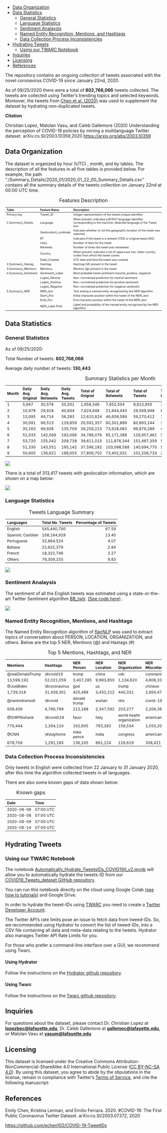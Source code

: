 -   [Data Organization](#data-organization)
-   [Data Statistics](#data-statistics)
    -   [General Statistics](#general-statistics)
    -   [Language Statistics](#language-statistics)
    -   [Sentiment Analaysis](#sentiment-analaysis)
    -   [Named Entity Recognition, Mentions, and
        Hashtags](#named-entity-recognition-mentions-and-hashtags)
    -   [Data Collection Process
        Inconsistencies](#data-collection-process-inconsistencies)
-   [Hydrating Tweets](#hydrating-tweets)
    -   [Using our TWARC Notebook](#using-our-twarc-notebook)
-   [Inquiries](#inquiries)
-   [Licensing](#licensing)
-   [References](#references)

The repository contains an ongoing collection of tweets associated with
the novel coronavirus COVID-19 since January 22nd, 2020.

As of 09/25/2020 there were a total of **802,768,066** tweets collected.
The tweets are collected using Twitter’s trending topics and selected
keywords. Moreover, the tweets from [Chen et
al. (2020)](https://github.com/echen102/COVID-19-TweetIDs) was used to
supplement the dataset by hydrating non-duplicated tweets.

**Citation**

Christian Lopez, Malolan Vasu, and Caleb Gallemore (2020) Understanding
the perception of COVID-19 policies by mining a multilanguage Twitter
dataset. arXiv:cs.SI/2003.10359,2020
<a href="https://arxiv.org/abs/2003.10359" class="uri">https://arxiv.org/abs/2003.10359</a>

Data Organization
-----------------

The dataset is organized by hour (UTC) , month, and by tables. The
description of all the features in all five tables is provided below.
For example, the path
“./Summary\_Details/2020\_01/2020\_01\_22\_00\_Summary\_Details.csv”
contains all the summary details of the tweets collection on January
22nd at 00:00 UTC time.

<table class="table table" style="margin-left: auto; margin-right: auto; font-size: 9px; margin-left: auto; margin-right: auto;">
<caption style="font-size: initial !important;">
Features Description
</caption>
<thead>
<tr>
<th style="text-align:left;font-weight: bold;">
Table
</th>
<th style="text-align:left;font-weight: bold;">
Feature Name
</th>
<th style="text-align:left;font-weight: bold;">
Description
</th>
</tr>
</thead>
<tbody>
<tr>
<td style="text-align:left;">
Primary key
</td>
<td style="text-align:left;">
Tweet\_ID
</td>
<td style="text-align:left;">
Integer representation of the tweets unique identifier
</td>
</tr>
<tr>
<td style="text-align:left;">
1.Summary\_Details
</td>
<td style="text-align:left;">
Language
</td>
<td style="text-align:left;">
When present, indicates a BCP47 language identifier corresponding to the
machine-detected language of the Tweet text
</td>
</tr>
<tr>
<td style="text-align:left;">
</td>
<td style="text-align:left;">
Geolocation\_cordinate
</td>
<td style="text-align:left;">
Indicates whether or not the geographic location of the tweet was
reported
</td>
</tr>
<tr>
<td style="text-align:left;">
</td>
<td style="text-align:left;">
RT
</td>
<td style="text-align:left;">
Indicates if the tweet is a retweet (YES) or original tweet (NO)
</td>
</tr>
<tr>
<td style="text-align:left;">
</td>
<td style="text-align:left;">
Likes
</td>
<td style="text-align:left;">
Number of likes for the tweet
</td>
</tr>
<tr>
<td style="text-align:left;">
</td>
<td style="text-align:left;">
Retweets
</td>
<td style="text-align:left;">
Number of times the tweet was retweeted
</td>
</tr>
<tr>
<td style="text-align:left;">
</td>
<td style="text-align:left;">
Country
</td>
<td style="text-align:left;">
When present, indicates a list of uppercase two-letter country
codes from which the tweet comes
</td>
</tr>
<tr>
<td style="text-align:left;">
</td>
<td style="text-align:left;">
Date\_Created
</td>
<td style="text-align:left;">
UTC date and time the tweet was created
</td>
</tr>
<tr>
<td style="text-align:left;">
2.Summary\_Hastag
</td>
<td style="text-align:left;">
Hashtag
</td>
<td style="text-align:left;">
Hashtag (\#) present in the tweet
</td>
</tr>
<tr>
<td style="text-align:left;">
3.Summary\_Mentions
</td>
<td style="text-align:left;">
Mentions
</td>
<td style="text-align:left;">
Mention (@) present in the tweet
</td>
</tr>
<tr>
<td style="text-align:left;">
4.Summary\_Sentiment
</td>
<td style="text-align:left;">
Sentiment\_Label
</td>
<td style="text-align:left;">
Most probable tweet sentiment (neutral, positive, negative)
</td>
</tr>
<tr>
<td style="text-align:left;">
</td>
<td style="text-align:left;">
Logits\_Neutral
</td>
<td style="text-align:left;">
Non-normalized prediction for neutral sentiment
</td>
</tr>
<tr>
<td style="text-align:left;">
</td>
<td style="text-align:left;">
Logits\_Positive
</td>
<td style="text-align:left;">
Non-normalized prediction for positive sentiment
</td>
</tr>
<tr>
<td style="text-align:left;">
</td>
<td style="text-align:left;">
Logits\_Negative
</td>
<td style="text-align:left;">
Non-normalized prediction for negative sentiment
</td>
</tr>
<tr>
<td style="text-align:left;">
5.Summary\_NER
</td>
<td style="text-align:left;">
NER\_text
</td>
<td style="text-align:left;">
Text stating a named entity recognized by the NER algorithm
</td>
</tr>
<tr>
<td style="text-align:left;">
</td>
<td style="text-align:left;">
Start\_Pos
</td>
<td style="text-align:left;">
Initial character position within the tweet of the NER\_text
</td>
</tr>
<tr>
<td style="text-align:left;">
</td>
<td style="text-align:left;">
End\_Pos
</td>
<td style="text-align:left;">
End character position within the tweet of the NER\_text
</td>
</tr>
<tr>
<td style="text-align:left;">
</td>
<td style="text-align:left;">
NER\_Label Prob
</td>
<td style="text-align:left;">
Label and probability of the named entity recognized by the NER
algorithm
</td>
</tr>
</tbody>
</table>

Data Statistics
---------------

### General Statistics

As of 09/25/2020:

Total Number of tweets: **802,768,066**

Average daily number of tweets: **130,443**

<table class="table table" style="margin-left: auto; margin-right: auto; font-size: 12px; margin-left: auto; margin-right: auto;">
<caption style="font-size: initial !important;">
Summary Statistics per Month
</caption>
<thead>
<tr>
<th style="text-align:left;font-weight: bold;">
Month
</th>
<th style="text-align:left;font-weight: bold;">
Daily Avg. Original
</th>
<th style="text-align:left;font-weight: bold;">
Daily Avg. Retweets
</th>
<th style="text-align:left;font-weight: bold;">
Daily Avg. Tweets
</th>
<th style="text-align:left;font-weight: bold;">
Total of Orignal
</th>
<th style="text-align:left;font-weight: bold;">
Total of Retweets
</th>
<th style="text-align:left;font-weight: bold;">
Total of Tweets
</th>
<th style="text-align:left;font-weight: bold;">
Total with Geolocation
</th>
<th style="text-align:left;font-weight: bold;">
Max No. Retweets
</th>
<th style="text-align:left;font-weight: bold;">
Max No. Likes
</th>
</tr>
</thead>
<tbody>
<tr>
<td style="text-align:left;">
1
</td>
<td style="text-align:left;">
5,947
</td>
<td style="text-align:left;">
30,576
</td>
<td style="text-align:left;">
35,501
</td>
<td style="text-align:left;">
1,958,346
</td>
<td style="text-align:left;">
7,852,504
</td>
<td style="text-align:left;">
9,810,850
</td>
<td style="text-align:left;">
1,773
</td>
<td style="text-align:left;">
674,151
</td>
<td style="text-align:left;">
334,802
</td>
</tr>
<tr>
<td style="text-align:left;">
2
</td>
<td style="text-align:left;">
10,978
</td>
<td style="text-align:left;">
29,918
</td>
<td style="text-align:left;">
40,604
</td>
<td style="text-align:left;">
7,624,648
</td>
<td style="text-align:left;">
21,944,443
</td>
<td style="text-align:left;">
29,568,948
</td>
<td style="text-align:left;">
8,103
</td>
<td style="text-align:left;">
469,739
</td>
<td style="text-align:left;">
637,589
</td>
</tr>
<tr>
<td style="text-align:left;">
3
</td>
<td style="text-align:left;">
13,095
</td>
<td style="text-align:left;">
44,714
</td>
<td style="text-align:left;">
56,283
</td>
<td style="text-align:left;">
12,610,824
</td>
<td style="text-align:left;">
46,659,589
</td>
<td style="text-align:left;">
59,270,412
</td>
<td style="text-align:left;">
19,952
</td>
<td style="text-align:left;">
1,064,693
</td>
<td style="text-align:left;">
1,255,858
</td>
</tr>
<tr>
<td style="text-align:left;">
4
</td>
<td style="text-align:left;">
30,091
</td>
<td style="text-align:left;">
89,513
</td>
<td style="text-align:left;">
119,859
</td>
<td style="text-align:left;">
20,591,357
</td>
<td style="text-align:left;">
60,301,889
</td>
<td style="text-align:left;">
80,893,244
</td>
<td style="text-align:left;">
38,213
</td>
<td style="text-align:left;">
649,823
</td>
<td style="text-align:left;">
662,005
</td>
</tr>
<tr>
<td style="text-align:left;">
5
</td>
<td style="text-align:left;">
35,163
</td>
<td style="text-align:left;">
99,928
</td>
<td style="text-align:left;">
135,709
</td>
<td style="text-align:left;">
26,258,213
</td>
<td style="text-align:left;">
73,618,083
</td>
<td style="text-align:left;">
99,876,289
</td>
<td style="text-align:left;">
47,684
</td>
<td style="text-align:left;">
1,007,616
</td>
<td style="text-align:left;">
929,811
</td>
</tr>
<tr>
<td style="text-align:left;">
6
</td>
<td style="text-align:left;">
51,033
</td>
<td style="text-align:left;">
142,569
</td>
<td style="text-align:left;">
193,096
</td>
<td style="text-align:left;">
34,786,076
</td>
<td style="text-align:left;">
95,171,388
</td>
<td style="text-align:left;">
129,957,461
</td>
<td style="text-align:left;">
58,138
</td>
<td style="text-align:left;">
790,652
</td>
<td style="text-align:left;">
882,693
</td>
</tr>
<tr>
<td style="text-align:left;">
7
</td>
<td style="text-align:left;">
53,720
</td>
<td style="text-align:left;">
155,042
</td>
<td style="text-align:left;">
209,738
</td>
<td style="text-align:left;">
39,611,015
</td>
<td style="text-align:left;">
111,876,344
</td>
<td style="text-align:left;">
151,487,359
</td>
<td style="text-align:left;">
56,808
</td>
<td style="text-align:left;">
615,768
</td>
<td style="text-align:left;">
1,287,117
</td>
</tr>
<tr>
<td style="text-align:left;">
8
</td>
<td style="text-align:left;">
51,330
</td>
<td style="text-align:left;">
143,551
</td>
<td style="text-align:left;">
195,142
</td>
<td style="text-align:left;">
37,596,182
</td>
<td style="text-align:left;">
103,098,588
</td>
<td style="text-align:left;">
140,694,770
</td>
<td style="text-align:left;">
55,837
</td>
<td style="text-align:left;">
2,183,434
</td>
<td style="text-align:left;">
860,162
</td>
</tr>
<tr>
<td style="text-align:left;">
9
</td>
<td style="text-align:left;">
50,605
</td>
<td style="text-align:left;">
136,621
</td>
<td style="text-align:left;">
188,055
</td>
<td style="text-align:left;">
27,806,702
</td>
<td style="text-align:left;">
73,402,031
</td>
<td style="text-align:left;">
101,208,733
</td>
<td style="text-align:left;">
26,909
</td>
<td style="text-align:left;">
1,925,489
</td>
<td style="text-align:left;">
839,689
</td>
</tr>
</tbody>
</table>

![](https://github.com/lopezbec/COVID19_Tweets_Dataset/blob/master/Summary_Details/Tweets%20per%20Day.png)

There is a total of 313,417 tweets with geolocation information, which
are shown on a map below:

![](https://github.com/lopezbec/COVID19_Tweets_Dataset/blob/master/Summary_Details/GeoTweets.png)

### Language Statistics

<table class="table table" style="margin-left: auto; margin-right: auto; font-size: 12px; margin-left: auto; margin-right: auto;">
<caption style="font-size: initial !important;">
Tweets Language Summary
</caption>
<thead>
<tr>
<th style="text-align:left;font-weight: bold;">
Languages
</th>
<th style="text-align:left;font-weight: bold;">
Total No. Tweets
</th>
<th style="text-align:right;font-weight: bold;">
Percentage of Tweets
</th>
</tr>
</thead>
<tbody>
<tr>
<td style="text-align:left;">
English
</td>
<td style="text-align:left;">
545,440,790
</td>
<td style="text-align:right;">
67.59
</td>
</tr>
<tr>
<td style="text-align:left;">
Spanish; Castilian
</td>
<td style="text-align:left;">
108,164,929
</td>
<td style="text-align:right;">
13.40
</td>
</tr>
<tr>
<td style="text-align:left;">
Portuguese
</td>
<td style="text-align:left;">
32,864,524
</td>
<td style="text-align:right;">
4.07
</td>
</tr>
<tr>
<td style="text-align:left;">
Bahasa
</td>
<td style="text-align:left;">
22,922,379
</td>
<td style="text-align:right;">
2.84
</td>
</tr>
<tr>
<td style="text-align:left;">
French
</td>
<td style="text-align:left;">
18,322,748
</td>
<td style="text-align:right;">
2.27
</td>
</tr>
<tr>
<td style="text-align:left;">
Others
</td>
<td style="text-align:left;">
79,309,155
</td>
<td style="text-align:right;">
9.83
</td>
</tr>
</tbody>
</table>

![](https://github.com/lopezbec/COVID19_Tweets_Dataset/blob/master/Summary_Details/Tweets%20by%20Language%20Line%20plot.png)

### Sentiment Analaysis

The sentiment of all the English tweets was estimated using a
state-or-the-art Twitter Sentiment algorithm
[BB\_twtr](https://arxiv.org/abs/1704.06125). [(See code
here)](https://github.com/leelaylay/TweetSemEval) .

![](https://github.com/lopezbec/COVID19_Tweets_Dataset/blob/master/Summary_Sentiment/Tweets%20Sentiment.png)

### Named Entity Recognition, Mentions, and Hashtags

The Named Entity Recognition algorithm of
[flairNLP](https://github.com/flairNLP/flair) was used to extract topics
of conversation about PERSON, LOCATION, ORGANIZATION, and others. Below
are the top 5 NER, Mentions (@) and Hastags (\#)

<table class="table table" style="margin-left: auto; margin-right: auto; font-size: 12px; margin-left: auto; margin-right: auto;">
<caption style="font-size: initial !important;">
Top 5 Mentions, Hashtags, and NER
</caption>
<thead>
<tr>
<th style="text-align:left;font-weight: bold;">
Mentions
</th>
<th style="text-align:left;font-weight: bold;">
Hashtags
</th>
<th style="text-align:left;font-weight: bold;">
NER Person
</th>
<th style="text-align:left;font-weight: bold;">
NER Location
</th>
<th style="text-align:left;font-weight: bold;">
NER Organization
</th>
<th style="text-align:left;font-weight: bold;">
NER Miscellaneous
</th>
</tr>
</thead>
<tbody>
<tr>
<td style="text-align:left;">
@realDonaldTrump
</td>
<td style="text-align:left;">
\#covid19
</td>
<td style="text-align:left;">
trump
</td>
<td style="text-align:left;">
china
</td>
<td style="text-align:left;">
cdc
</td>
<td style="text-align:left;">
coronavirus
</td>
</tr>
<tr>
<td style="text-align:left;">
13,599,192
</td>
<td style="text-align:left;">
52,021,059
</td>
<td style="text-align:left;">
3,407,285
</td>
<td style="text-align:left;">
9,993,850
</td>
<td style="text-align:left;">
1,134,620
</td>
<td style="text-align:left;">
4,808,336
</td>
</tr>
<tr>
<td style="text-align:left;">
@JoeBiden
</td>
<td style="text-align:left;">
\#coronavirus
</td>
<td style="text-align:left;">
god
</td>
<td style="text-align:left;">
us
</td>
<td style="text-align:left;">
trump
</td>
<td style="text-align:left;">
chinese
</td>
</tr>
<tr>
<td style="text-align:left;">
1,739,318
</td>
<td style="text-align:left;">
31,439,301
</td>
<td style="text-align:left;">
425,488
</td>
<td style="text-align:left;">
3,432,212
</td>
<td style="text-align:left;">
440,331
</td>
<td style="text-align:left;">
2,600,473
</td>
</tr>
<tr>
<td style="text-align:left;">
@narendramodi
</td>
<td style="text-align:left;">
\#covid
</td>
<td style="text-align:left;">
donald trump
</td>
<td style="text-align:left;">
wuhan
</td>
<td style="text-align:left;">
nhs
</td>
<td style="text-align:left;">
covid-19
</td>
</tr>
<tr>
<td style="text-align:left;">
939,436
</td>
<td style="text-align:left;">
4,766,799
</td>
<td style="text-align:left;">
212,188
</td>
<td style="text-align:left;">
2,347,592
</td>
<td style="text-align:left;">
203,277
</td>
<td style="text-align:left;">
2,206,367
</td>
</tr>
<tr>
<td style="text-align:left;">
@DrRPNishank
</td>
<td style="text-align:left;">
\#covid\<u+30fc\>19
</td>
<td style="text-align:left;">
fauci
</td>
<td style="text-align:left;">
italy
</td>
<td style="text-align:left;">
world health organization
</td>
<td style="text-align:left;">
americans
</td>
</tr>
<tr>
<td style="text-align:left;">
770,444
</td>
<td style="text-align:left;">
2,264,110
</td>
<td style="text-align:left;">
162,605
</td>
<td style="text-align:left;">
783,383
</td>
<td style="text-align:left;">
156,534
</td>
<td style="text-align:left;">
1,055,204
</td>
</tr>
<tr>
<td style="text-align:left;">
@CNN
</td>
<td style="text-align:left;">
\#stayhome
</td>
<td style="text-align:left;">
mike pence
</td>
<td style="text-align:left;">
india
</td>
<td style="text-align:left;">
congress
</td>
<td style="text-align:left;">
american
</td>
</tr>
<tr>
<td style="text-align:left;">
679,706
</td>
<td style="text-align:left;">
1,291,185
</td>
<td style="text-align:left;">
136,105
</td>
<td style="text-align:left;">
661,124
</td>
<td style="text-align:left;">
129,619
</td>
<td style="text-align:left;">
358,421
</td>
</tr>
</tbody>
</table>

### Data Collection Process Inconsistencies

Only tweets in English were collected from 22 January to 31 January
2020, after this time the algorithm collected tweets in all languages.

There are also some known gaps of data shown below:

<table class="table table" style="margin-left: auto; margin-right: auto; font-size: 12px; margin-left: auto; margin-right: auto;">
<caption style="font-size: initial !important;">
Known gaps
</caption>
<thead>
<tr>
<th style="text-align:left;font-weight: bold;">
Date
</th>
<th style="text-align:left;font-weight: bold;">
Time
</th>
</tr>
</thead>
<tbody>
<tr>
<td style="text-align:left;">
2020-08-06
</td>
<td style="text-align:left;">
07:00 UTC
</td>
</tr>
<tr>
<td style="text-align:left;">
2020-08-08
</td>
<td style="text-align:left;">
07:00 UTC
</td>
</tr>
<tr>
<td style="text-align:left;">
2020-08-09
</td>
<td style="text-align:left;">
07:00 UTC
</td>
</tr>
<tr>
<td style="text-align:left;">
2020-08-14
</td>
<td style="text-align:left;">
07:00 UTC
</td>
</tr>
</tbody>
</table>

Hydrating Tweets
----------------

### Using our TWARC Notebook

The notebook
[Automatically\_Hydrate\_TweetsIDs\_COVID190\_v2.ipynb](https://github.com/lopezbec/COVID19_Tweets_Dataset/blob/master/Automatically_Hydrate_TweetsIDs_COVID19_v2.ipynb)
will allow you to automatically hydrate the tweets-ID from our
[COVID19\_Tweets\_dataset GitHub
repository](https://github.com/lopezbec/COVID19_Tweets_Dataset).

You can run this notebook directly on the cloud using Google Colab [(see
how to
tutorials)](https://colab.research.google.com/notebooks/welcome.ipynb#scrollTo=xitplqMNk_Hc)
and Google Drive.

In order to hydrate the tweet-IDs using
[TWARC](https://github.com/DocNow/twarc) you need to create a [Twitter
Developer Account](https://developer.twitter.com/en/apply-for-access).

The Twitter API’s rate limits pose an issue to fetch data from
tweed-IDs. So, we recommended using Hydrator to convert the list of
tweed-IDs, into a CSV file containing all data and meta-data relating to
the tweets. Hydrator also manages Twitter API Rate Limits for you.

For those who prefer a command-line interface over a GUI, we recommend
using Twarc.

#### Using Hydrator

Follow the instructions on the [Hydrator github
repository](https://github.com/DocNow/hydrator).

#### Using Twarc

Follow the instructions on the [Twarc github
repository](https://github.com/DocNow/twarc).

Inquiries
---------

For questions about the dataset, please contact Dr. Christian Lopez at
**<a href="mailto:lopezbec@lafayette.edu" class="email">lopezbec@lafayette.edu</a>**,
Dr. Caleb Gallemore at
**<a href="mailto:gallemoc@lafayette.edu" class="email">gallemoc@lafayette.edu</a>**,
or Malolan Vasu at
**<a href="mailto:vasum@lafayette.edu" class="email">vasum@lafayette.edu</a>**.

Licensing
---------

This dataset is licensed under the Creative Commons
Attribution-NonCommercial-ShareAlike 4.0 International Public License
([CC BY-NC-SA 4.0](https://creativecommons.org/licenses/by-nc-sa/4.0/)).
By using this dataset, you agree to abide by the stipulations in the
license, remain in compliance with Twitter’s [Terms of
Service](https://developer.twitter.com/en/developer-terms/agreement-and-policy),
and cite the following manuscript:

References
----------

<a name="chen"></a> Emily Chen, Kristina Lerman, and Emilio Ferrara.
2020. \#COVID-19: The First Public Coronavirus Twitter Dataset.
arXiv:cs.SI/2003.07372, 2020

<a href="https://github.com/echen102/COVID-19-TweetIDs" class="uri">https://github.com/echen102/COVID-19-TweetIDs</a>
